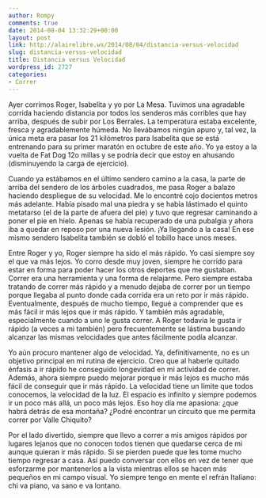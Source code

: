 ```yaml
---
author: Rompy
comments: true
date: 2014-08-04 13:32:29+00:00
layout: post
link: http://alairelibre.ws/2014/08/04/distancia-versus-velocidad
slug: distancia-versus-velocidad
title: Distancia versus Velocidad
wordpress_id: 2727
categories:
- Correr
---
```


Ayer corrimos Roger, Isabelita y yo por La Mesa. Tuvimos una agradable corrida haciendo distancia por todos los senderos más corribles que hay arriba, después de subir por Los Berrales. La temperatura estaba excelente, fresca y agradablemente húmeda. No llevábamos ningún apuro y, tal vez, la única meta era pasar los 21 kilómetros para Isabelita que se está entrenando para su primer maratón en octubre de este año. Yo ya estoy a la vuelta de Fat Dog 12o millas y se podría decir que estoy en ahusando (disminuyendo la carga de ejercicio).

Cuando ya estábamos en el último sendero camino a la casa, la parte de arriba del sendero de los árboles cuadrados, me pasa Roger a balazo haciendo despliegue de su velocidad. Me lo encontré cojo docientos metros más adelante. Había pisado mal una piedra y se había lástimado el quinto metatarso (el de la parte de afuera del pie) y tuvo que regresar caminando a poner el pie en hielo. Apenas se había recuperado de una pubalgia y ahora iba a quedar en reposo por una nueva lesión. ¡Ya llegando a la casa! En ese mismo sendero Isabelita también se dobló el tobillo hace unos meses.

Entre Roger y yo, Roger siempre ha sido el más rápido. Yo casi siempre soy el que va más lejos. Yo corro desde muy joven, siempre he corrido para estar en forma para poder hacer los otros deportes que me gustaban. Correr era una herramienta y una forma de relajarme. Pero siempre estaba tratando de correr más rápido y a menudo dejaba de correr por un tiempo porque llegaba al punto donde cada corrida era un reto por ir más rápido. Eventualmente, después de mucho tiempo, llegué a comprender que es más fácil ir más lejos que ir más rápido. Y también más agradable, especialmente cuando a uno le gusta correr. A Roger todavía le gusta ir rápido (a veces a mi también) pero frecuentemente se lástima buscando alcanzar las mismas velocidades que antes fácilmente podía alcanzar.

Yo aún procuro mantener algo de velocidad. Ya, definitivamente, no es un objetivo principal en mi rutina de ejercicio. Creo que al haberle quitado énfasis a ir rápido he conseguido longevidad en mi actividad de correr. Además, ahora siempre puedo mejorar porque ir más lejos es mucho más fácil de conseguir que ir más rápido. La velocidad tiene un límite que todos conocemos, la velocidad de la luz. El espacio es infinito y siempre podemos ir un poco más allá, un poco más lejos. Eso hoy día me apasiona: ¿que habrá detrás de esa montaña? ¿Podré encontrar un circuito que me permita correr por Valle Chiquito?

Por el lado divertido, siempre que llevo a correr a mis amigos rápidos por lugares lejanos que no conocen todos tienen que quedarse cerca de mi aunque quieran ir más rápido. Si se pierden puede que les tome mucho tiempo regresar a casa. Así puedo conversar con ellos en vez de tener que esforzarme por mantenerlos a la vista mientras ellos se hacen más pequeños en mi campo visual. Yo siempre tengo en mente el refrán Italiano: chi va piano, va sano e va lontano.
